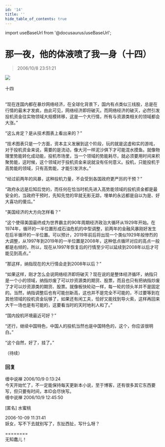 ```yaml
---
id: '14'
title: ''
hide_table_of_contents: true
---
```


import useBaseUrl from '@docusaurus/useBaseUrl';

# 那一夜，他的体液喷了我一身（十四）

> 2006/10/8 23:51:21

<div style={{textAlign: 'center'}}>
<img src={useBaseUrl('/img/fluid/14/gp_m.jpeg')} /> <br/><br/>
十四
</div><br/>

“现在连国内都在暴炒网络经济，在全球化背景下，国内有点类似三线股，总是在行情的最末才发疯，由此可见，网络经济即将破灭。而网络经济的破灭，必然引发投机资金往实物领域大规模转移，这是一个大行情，所有与资源类相关的领域都会大涨。”

“这么肯定？是从技术图表上看出来的？”

“技术图表只是一个方面，资本主义发展到这个阶段，玩的就是这虚和实的游戏，对于投机资金来说，需要的是流动，像大河一样泥沙俱下才可能混水摸鱼。就像物理里势能转化成动能，投机市场里，当一个领域的势能耗尽，就必须要用时间来积聚势能，这时候，这个领域对于投机资金来说就没有任何意义。投机，只能投机于高势能的领域，只有高势能，才能引发洪水。”

“经过前两年的风暴，这种投机力量，不会受到各国政府更严厉的干预？”

“政府永远是后知后觉的，而任何在恰当时机先进入高势能领域的投机资金都是最安全的，当政府干预时，先知先觉的早就无影无踪，埋单的永远都是自以为是、好大喜功的傻瓜。”

“美国经济的大方向怎样看？”

“这个使得美国最终成为世界霸主的90年周期经济政治大循环从1929年开始。在1974年，循环的一半位置形成石油危机的中型调整，前两年的金融风暴刚好发生在后半循环的一半位置。可以预计，2019年前后将出现一个类似1929年般惨烈的大调整，从1997年到2019年的一半位置是2008年，这种低点循环对应的高点一般都是右倾的，所以，现在从1997年恢复后的行情至少可以延续到2008年以后才可能见到高点。”

“那这样，纳指现在的大行情会走到2008年以后？”

“如果这样，刚才怎么会说网络经济即将破灭？现在说的是整体经济循环，纳指只是一个小的领域，纳指炒废了可以炒资源类的期货、股票，而且也只有把纳指炒废了才可以炒资源类的期货、股票。就像板快轮动一样，每一轮的领头羊并不是固定的。当然，纳指调整后也有可能创新高，这也并不是完全不可能的，不过要等到在其他领域的投机资金玩够了，如果还有闲工夫，恰好又能找到导火索，这样再回来大干一场也是有可能的，这要看当时的天时地利人和了。”

“国内投机环境最近可好？”

“还行，继续中国特色，中国人的投机当然也是中国特色的，这个，你应该很明白。”

“这个自然，好了，挂了。”

（待续）

### 回复

<div class='blog-comment'>
<span class='blog-comment-chan'>缠中说禅</span> 2006/10/9 0:13:24<br/>
今天开始忙了，不一定能保持每天更新本小说，至于博客，还有很多其它东西要写，但只要有时间，本ID会尽快写。
</div>

<div class='blog-comment'>
<span class='blog-comment-chan'>缠中说禅</span> 2006/10/9 12:45:50<br/>

[匿名] 水蜜桃 

 
2006-10-09 11:31:41 <br/>
妖女，写不下去就别写了，东扯西扯，写什么呀？ 
 
========<br/>
无知蠢儿！
</div>